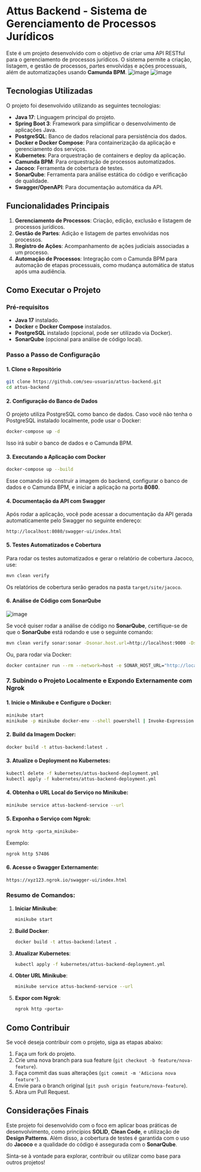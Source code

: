 # Attus Backend - Sistema de Gerenciamento de Processos Jurídicos

Este é um projeto desenvolvido com o objetivo de criar uma API RESTful para o gerenciamento de processos jurídicos. O sistema permite a criação, listagem, e gestão de processos, partes envolvidas e ações processuais, além de automatizações usando **Camunda BPM**.
![image](https://github.com/user-attachments/assets/2f3f21e9-6c37-49d2-8f45-2796475cc4a4)
![image](https://github.com/user-attachments/assets/455bebba-edaa-4be5-bb29-e109288989a6)

## Tecnologias Utilizadas

O projeto foi desenvolvido utilizando as seguintes tecnologias:

- **Java 17**: Linguagem principal do projeto.
- **Spring Boot 3**: Framework para simplificar o desenvolvimento de aplicações Java.
- **PostgreSQL**: Banco de dados relacional para persistência dos dados.
- **Docker e Docker Compose**: Para containerização da aplicação e gerenciamento dos serviços.
- **Kubernetes**: Para orquestração de containers e deploy da aplicação.
- **Camunda BPM**: Para orquestração de processos automatizados.
- **Jacoco**: Ferramenta de cobertura de testes.
- **SonarQube**: Ferramenta para análise estática do código e verificação de qualidade.
- **Swagger/OpenAPI**: Para documentação automática da API.
  
## Funcionalidades Principais

1. **Gerenciamento de Processos**: Criação, edição, exclusão e listagem de processos jurídicos.
2. **Gestão de Partes**: Adição e listagem de partes envolvidas nos processos.
3. **Registro de Ações**: Acompanhamento de ações judiciais associadas a um processo.
4. **Automação de Processos**: Integração com o Camunda BPM para automação de etapas processuais, como mudança automática de status após uma audiência.

## Como Executar o Projeto

### Pré-requisitos

- **Java 17** instalado.
- **Docker** e **Docker Compose** instalados.
- **PostgreSQL** instalado (opcional, pode ser utilizado via Docker).
- **SonarQube** (opcional para análise de código local).
  
### Passo a Passo de Configuração

#### 1. Clone o Repositório

```bash
git clone https://github.com/seu-usuario/attus-backend.git
cd attus-backend
```

#### 2. Configuração do Banco de Dados

O projeto utiliza PostgreSQL como banco de dados. Caso você não tenha o PostgreSQL instalado localmente, pode usar o Docker:

```bash
docker-compose up -d
```

Isso irá subir o banco de dados e o Camunda BPM.

#### 3. Executando a Aplicação com Docker

```bash
docker-compose up --build
```

Esse comando irá construir a imagem do backend, configurar o banco de dados e o Camunda BPM, e iniciar a aplicação na porta **8080**.

#### 4. Documentação da API com Swagger

Após rodar a aplicação, você pode acessar a documentação da API gerada automaticamente pelo Swagger no seguinte endereço:

```plaintext
http://localhost:8080/swagger-ui/index.html
```

#### 5. Testes Automatizados e Cobertura

Para rodar os testes automatizados e gerar o relatório de cobertura Jacoco, use:

```bash
mvn clean verify
```

Os relatórios de cobertura serão gerados na pasta `target/site/jacoco`.

#### 6. Análise de Código com SonarQube

![image](https://github.com/user-attachments/assets/5ae181b0-ef65-4a6a-a572-ce18bc5a803e)

Se você quiser rodar a análise de código no **SonarQube**, certifique-se de que o **SonarQube** está rodando e use o seguinte comando:

```bash
mvn clean verify sonar:sonar -Dsonar.host.url=http://localhost:9000 -Dsonar.login=seu-token-sonar
```

Ou, para rodar via Docker:

```bash
docker container run --rm --network=host -e SONAR_HOST_URL="http://localhost:9000" -v "$(pwd):/usr/src" sonarsource/sonar-scanner-cli -D"sonar.projectKey=attus" -D"sonar.sources=/usr/src/src" -D"sonar.java.binaries=/usr/src/target/classes" -D"sonar.host.url=http://localhost:9000" -D"sonar.login=seu-token-sonar"
```

### 7. Subindo o Projeto Localmente e Expondo Externamente com Ngrok

#### 1. Inicie o Minikube e Configure o Docker:
```bash
minikube start
minikube -p minikube docker-env --shell powershell | Invoke-Expression
```

#### 2. Build da Imagem Docker:
```bash
docker build -t attus-backend:latest .
```

#### 3. Atualize o Deployment no Kubernetes:
```bash
kubectl delete -f kubernetes/attus-backend-deployment.yml
kubectl apply -f kubernetes/attus-backend-deployment.yml
```

#### 4. Obtenha o URL Local do Serviço no Minikube:
```bash
minikube service attus-backend-service --url
```

#### 5. Exponha o Serviço com Ngrok:
```bash
ngrok http <porta_minikube>
```
Exemplo:
```bash
ngrok http 57486
```

#### 6. Acesse o Swagger Externamente:
```bash
https://xyz123.ngrok.io/swagger-ui/index.html
```

### Resumo de Comandos:
1. **Iniciar Minikube**:  
   ```bash
   minikube start
   ```
2. **Build Docker**:  
   ```bash
   docker build -t attus-backend:latest .
   ```
3. **Atualizar Kubernetes**:  
   ```bash
   kubectl apply -f kubernetes/attus-backend-deployment.yml
   ```
4. **Obter URL Minikube**:  
   ```bash
   minikube service attus-backend-service --url
   ```
5. **Expor com Ngrok**:  
   ```bash
   ngrok http <porta>
   ```

## Como Contribuir

Se você deseja contribuir com o projeto, siga as etapas abaixo:

1. Faça um fork do projeto.
2. Crie uma nova branch para sua feature (`git checkout -b feature/nova-feature`).
3. Faça commit das suas alterações (`git commit -m 'Adiciona nova feature'`).
4. Envie para o branch original (`git push origin feature/nova-feature`).
5. Abra um Pull Request.

## Considerações Finais

Este projeto foi desenvolvido com o foco em aplicar boas práticas de desenvolvimento, como princípios **SOLID**, **Clean Code**, e utilização de **Design Patterns**. Além disso, a cobertura de testes é garantida com o uso do **Jacoco** e a qualidade do código é assegurada com o **SonarQube**.

Sinta-se à vontade para explorar, contribuir ou utilizar como base para outros projetos!
 
